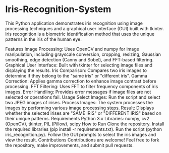 # Iris-Recognition-System
This Python application demonstrates iris recognition using image processing techniques and a graphical user interface (GUI) built with tkinter. Iris recognition is a biometric identification method that uses the unique patterns in the iris of the human eye.

Features
Image Processing: Uses OpenCV and numpy for image manipulation, including grayscale conversion, cropping, resizing, Gaussian smoothing, edge detection (Canny and Sobel), and FFT-based filtering.
Graphical User Interface: Built with tkinter for selecting image files and displaying the results.
Iris Comparison: Compares two iris images to determine if they belong to the "same iris" or "different iris".
Gamma Correction: Applies gamma correction to enhance image contrast before processing.
FFT Filtering: Uses FFT to filter frequency components of iris images.
Error Handling: Provides error messages if image files are not selected or operations fail.
Usage
Select Images: Run the script and select two JPEG images of irises.
Process Images: The system processes the images by performing various image processing steps.
Result: Displays whether the selected irises are "SAME IRIS" or "DIFFERENT IRIS" based on their unique patterns.
Requirements
Python 3.x
Libraries: numpy, cv2 (OpenCV), tkinter, PIL (Pillow), scipy
How to Run
Clone the repository.
Install the required libraries (pip install -r requirements.txt).
Run the script (python iris_recognition.py).
Follow the GUI prompts to select the iris images and view the result.
Contributions
Contributions are welcome! Feel free to fork the repository, make improvements, and submit pull requests.
